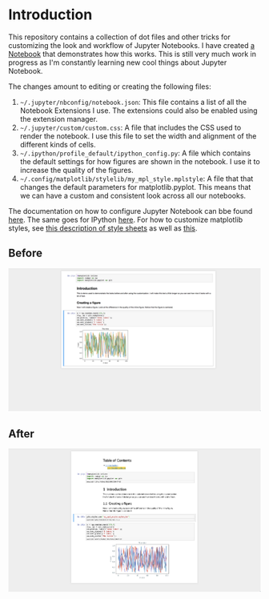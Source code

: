 # Introduction

This repository contains a collection of dot files and other tricks for customizing the look and workflow of Jupyter Notebooks. I have created [a Notebook](https://github.com/mikkelhartmann/configuring-jupyter-notebook/blob/master/configuring-jupyter-notebook.ipynb) that demonstrates how this works. This is still very much work in progress as I'm constantly learning new cool things about Jupyter Notebook.

The changes amount to editing or creating the following files:

1.  `~/.jupyter/nbconfig/notebook.json`: This file contains a list of all the Notebook Extensions I use. The extensions could also be enabled using the extension manager.
1.  `~/.jupyter/custom/custom.css`: A file that includes the CSS used to render the notebook. I use this file to set the width and alignment of the different kinds of cells.
1.  `~/.ipython/profile_default/ipython_config.py`: A file which contains the default settings for how figures are shown in the notebook. I use it to increase the quality of the figures.
1.  `~/.config/matplotlib/stylelib/my_mpl_style.mplstyle`: A file that that changes the default parameters for matplotlib.pyplot. This means that we can have a custom and consistent look across all our notebooks.

The documentation on how to configure Jupyter Notebook can bbe found [here](https://jupyter-notebook.readthedocs.io/en/stable/config_overview.html?highlight=configuration). The same goes for IPython [here](https://ipython.readthedocs.io/en/stable/config/index.html?highlight=configuration). For how to customize matplotlib styles, see [this description of style sheets](https://matplotlib.org/users/style_sheets.html) as well as [this](https://matplotlib.org/tutorials/introductory/customizing.html).

## Before

![](figs/before.png)

## After

![](figs/after.png)
